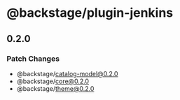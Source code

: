 # @backstage/plugin-jenkins

## 0.2.0

### Patch Changes

- @backstage/catalog-model@0.2.0
- @backstage/core@0.2.0
- @backstage/theme@0.2.0
